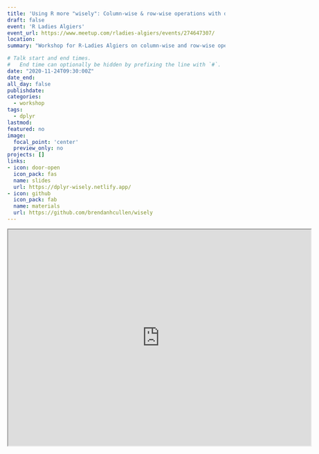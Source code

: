 ```yaml
---
title: 'Using R more "wisely": Column-wise & row-wise operations with dplyr'
draft: false
event: 'R Ladies Algiers'
event_url: https://www.meetup.com/rladies-algiers/events/274647307/
location:
summary: "Workshop for R-Ladies Algiers on column-wise and row-wise operations with dplyr for more efficient data wrangling and summarizing."

# Talk start and end times.
#   End time can optionally be hidden by prefixing the line with `#`.
date: "2020-11-24T09:30:00Z"
date_end:
all_day: false
publishdate:
categories:
  - workshop
tags:
  - dplyr
lastmod:
featured: no
image:
  focal_point: 'center'
  preview_only: no
projects: []
links:
- icon: door-open
  icon_pack: fas
  name: slides
  url: https://dplyr-wisely.netlify.app/
- icon: github
  icon_pack: fab
  name: materials
  url: https://github.com/brendanhcullen/wisely
---
```


<div>
  <iframe
      width="700"
      height="500"
      src="https://dplyr-wisely.netlify.app/">
  </iframe>
</div>

